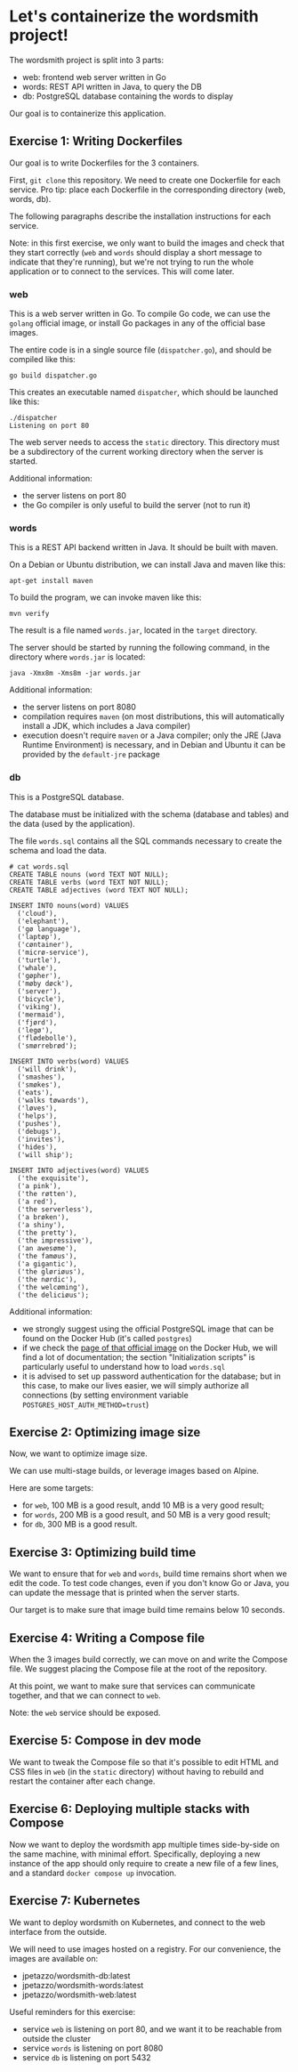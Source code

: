# Let's containerize the wordsmith project!


The wordsmith project is split into 3 parts:

- web: frontend web server written in Go
- words: REST API written in Java, to query the DB
- db: PostgreSQL database containing the words to display

Our goal is to containerize this application.


## Exercise 1: Writing Dockerfiles

Our goal is to write Dockerfiles for the 3 containers.

First, `git clone` this repository. We need to create one
Dockerfile for each service. Pro tip: place each Dockerfile
in the corresponding directory (web, words, db).

The following paragraphs describe the installation instructions
for each service.

Note: in this first exercise, we only want to build the images
and check that they start correctly (`web` and `words` should display
a short message to indicate that they're running), but we're not
trying to run the whole application or to connect to the services.
This will come later.


### web

This is a web server written in Go. To compile Go code, we can
use the `golang` official image, or install Go packages in
any of the official base images.

The entire code is in a single
source file (`dispatcher.go`), and should be compiled like this:

```
go build dispatcher.go
```

This creates an executable named `dispatcher`, which should be
launched like this:

```
./dispatcher
Listening on port 80
```

The web server needs to access the `static` directory. This directory
must be a subdirectory of the current working directory when the
server is started.

Additional information:

- the server listens on port 80
- the Go compiler is only useful to build the server (not to run it)


### words

This is a REST API backend written in Java. It should be built with maven.

On a Debian or Ubuntu distribution, we can install Java and maven like this:

```
apt-get install maven
```

To build the program, we can invoke maven like this:

```
mvn verify
```

The result is a file named `words.jar`, located in the `target` directory.

The server should be started by running the following command,
in the directory where `words.jar` is located:

```
java -Xmx8m -Xms8m -jar words.jar
```

Additional information:

- the server listens on port 8080
- compilation requires `maven` (on most distributions, this will automatically install a JDK, which includes a Java compiler)
- execution doesn't require `maven` or a Java compiler; only the JRE (Java Runtime Environment) is necessary, and in Debian and Ubuntu it can be provided by the `default-jre` package


### db

This is a PostgreSQL database.

The database must be initialized with the schema (database and tables)
and the data (used by the application).

The file `words.sql` contains all the SQL commands necessary to create
the schema and load the data.

```
# cat words.sql
CREATE TABLE nouns (word TEXT NOT NULL);
CREATE TABLE verbs (word TEXT NOT NULL);
CREATE TABLE adjectives (word TEXT NOT NULL);

INSERT INTO nouns(word) VALUES
  ('cloud'),
  ('elephant'),
  ('gø language'),
  ('laptøp'),
  ('cøntainer'),
  ('micrø-service'),
  ('turtle'),
  ('whale'),
  ('gøpher'),
  ('møby døck'),
  ('server'),
  ('bicycle'),
  ('viking'),
  ('mermaid'),
  ('fjørd'),
  ('legø'),
  ('flødebolle'),
  ('smørrebrød');

INSERT INTO verbs(word) VALUES
  ('will drink'),
  ('smashes'),
  ('smøkes'),
  ('eats'),
  ('walks tøwards'),
  ('løves'),
  ('helps'),
  ('pushes'),
  ('debugs'),
  ('invites'),
  ('hides'),
  ('will ship');

INSERT INTO adjectives(word) VALUES
  ('the exquisite'),
  ('a pink'),
  ('the røtten'),
  ('a red'),
  ('the serverless'),
  ('a brøken'),
  ('a shiny'),
  ('the pretty'),
  ('the impressive'),
  ('an awesøme'),
  ('the famøus'),
  ('a gigantic'),
  ('the gløriøus'),
  ('the nørdic'),
  ('the welcøming'),
  ('the deliciøus');
```

Additional information:

- we strongly suggest using the official PostgreSQL image that can
  be found on the Docker Hub (it's called `postgres`)
- if we check the [page of that official image](https://hub.docker.com/_/postgres) on the Docker Hub, we
  will find a lot of documentation; the section "Initialization scripts"
  is particularly useful to understand how to load `words.sql`
- it is advised to set up password authentication for the database; but in this case, to make our lives easier, we will simply authorize all connections (by setting environment variable `POSTGRES_HOST_AUTH_METHOD=trust`)


## Exercise 2: Optimizing image size

Now, we want to optimize image size.

We can use multi-stage builds, or leverage images based on Alpine.

Here are some targets:

- for `web`, 100 MB is a good result, andd 10 MB is a very good result;
- for `words`, 200 MB is a good result, and 50 MB is a very good result;
- for `db`, 300 MB is a good result.


## Exercise 3: Optimizing build time

We want to ensure that for `web` and `words`, build time remains short when we edit the code. To test code changes, even if you don't know Go or Java, you can update the message that is printed when the server starts.

Our target is to make sure that image build time remains below 10 seconds.


## Exercise 4: Writing a Compose file

When the 3 images build correctly, we can move on and write the Compose
file. We suggest placing the Compose file at the root of the repository.

At this point, we want to make sure that services can communicate
together, and that we can connect to `web`.

Note: the `web` service should be exposed.


## Exercise 5: Compose in dev mode

We want to tweak the Compose file so that it's possible to edit HTML and CSS files in `web` (in the `static` directory) without having to rebuild and restart the container after each change.


## Exercise 6: Deploying multiple stacks with Compose

Now we want to deploy the wordsmith app multiple times side-by-side on the same machine, with minimal effort. Specifically, deploying a new instance of the app should only require to create a new file of a few lines, and a standard `docker compose up` invocation.


## Exercise 7: Kubernetes

We want to deploy wordsmith on Kubernetes, and connect to the web interface from the outside.

We will need to use images hosted on a registry. For our convenience, the images are available on:

- jpetazzo/wordsmith-db:latest
- jpetazzo/wordsmith-words:latest
- jpetazzo/wordsmith-web:latest

Useful reminders for this exercise:

- service `web` is listening on port 80, and we want it to be reachable
  from outside the cluster
- service `words` is listening on port 8080
- service `db` is listening on port 5432
